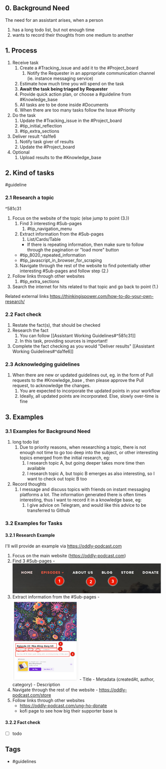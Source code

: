 
## 0. Background Need
The need for an assistant arises, when a person 
1. has a long todo list, but not enough time
2. wants to record their thoughts from one medium to another

## 1. Process
1. Receive task
	1. Create a #Tracking_issue and add it to the  #Project_board
		1. Notify the Requester in an appropriate communication channel (ie. instance messaging service)
	2. Estimate how much time you will spend on the task
	3. **Await the task being triaged by Requester**
	4. Provide quick action plan, or choose a #guideline from #Knowledge_base
	5. All tasks are to be done inside #Documents
	6. When there are too many tasks follow the Issue #Priority
2. Do the task
	1. Update the #Tracking_issue in the #Project_board
	2. #tip_initial_reflection
	3. #tip_extra_sections
3. Deliver result ^da1fe6
	1. Notify task giver of results
	2. Update the #Project_board
4. Optional
	1. Upload results to the #Knowledge_base


## 2. Kind of tasks
#guideline
### 2.1 Research a topic
^581c31

1. Focus on the website of the topic (else jump to point (3.))
   1. Find 3 interesting #Sub-pages
      1. #tip_navigation_menu
   2. Extract information from the #Sub-pages
      1. List/Cards/Table
       - If there is repeating information, then make sure to follow through the pagination or "load more" button
     - #tip_8020_repeated_information
     - #tip_javascript_in_browser_for_scraping
   3. Navigate through the rest of the website to find potentially other interesting #Sub-pages and follow step (2.)
2. Follow links through other websites
   1. #tip_extra_sections
3. Search the internet for hits related to that topic and go back to point (1.)

Related external links
https://thinkingispower.com/how-to-do-your-own-research/

### 2.2 Fact check
1. Restate the fact(s), that should be checked
2. Research the fact
	1. You can follow [[Assistant Working Guidelines#^581c31]]
	2. In this task, providing sources is important!
3. Complete the fact checking as you would "Deliver results" [[Assistant Working Guidelines#^da1fe6]]

### 2.3 Acknowledging guidelines
1. When there are new or updated guidelines out, eg. in the form of Pull requests to the #Knowledge_base , then please approve the Pull request, to acknowledge the changes.
	1. You are expected to incorporate the updated points in your workflow
	2. Ideally, all updated points are incorporated. Else, slowly over-time is fine

## 3. Examples

### 3.1 Examples for Background Need
1. long todo list
	1. Due to priority reasons, when researching a topic, there is not enough not time to go too deep into the subject, or other interesting topics emerged from the initial research, eg: 
		1. I research topic A, but going deeper takes more time then available
		2. I research topic A, but topic B emerges as also interesting, so I want to check out topic B too
2. Record thoughts
	1. I message and discuss topics with friends on instant messaging platforms a lot. The information generated there is often times interesting, thus I want to record it in a knowledge base, eg:
		1. I give advice on Telegram, and would like this advice to be transferred to Github

### 3.2 Examples for Tasks
#### 3.2.1 Research Example
I'll will provide an example via https://oddly-podcast.com

1. Focus on the main website (https://oddly-podcast.com)
  1. Find 3 #Sub-pages
    - ![image.png](../assets/image_1709025409351_0.png)
  2. Extract information from the #Sub-pages
    - ![image.png](../assets/image_1709025896752_0.png)
    - Title
    - Metadata (createdAt, author, category)
    - Description
  3. Navigate through the rest of the website
    - https://oddly-podcast.com/store
2. Follow links through other websites
   - https://oddly-podcast.com/ung-ho-donate
   - kofi page to see how big their supporter base is

#### 3.2.2 Fact check
- [ ] todo



## Tags
- #guidelines
